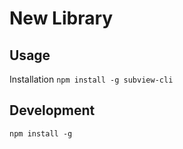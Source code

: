 New Library
===========

Usage
-----

Installation `npm install -g subview-cli`


Development
-----------

`npm install -g`
